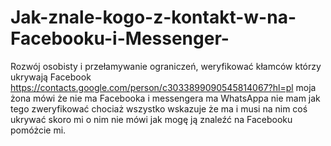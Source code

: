 # Jak-znale-kogo-z-kontakt-w-na-Facebooku-i-Messenger-
Rozwój osobisty i przełamywanie ograniczeń, weryfikować kłamców którzy ukrywają Facebook 
https://contacts.google.com/person/c3033899090545814067?hl=pl moja żona mówi że nie ma Facebooka i messengera ma WhatsAppa nie mam jak tego zweryfikować chociaż wszystko wskazuje że ma i musi na nim coś ukrywać skoro mi o nim nie mówi jak mogę ją znaleźć na Facebooku pomóżcie mi.
